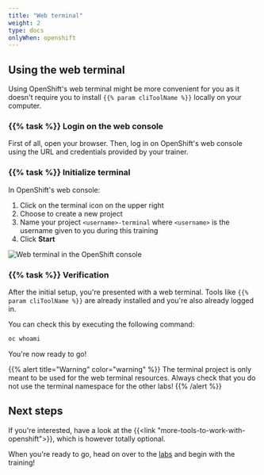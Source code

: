 ```yaml
---
title: "Web terminal"
weight: 2
type: docs
onlyWhen: openshift
---
```


## Using the web terminal

Using OpenShift's web terminal might be more convenient for you as it doesn't require you to install `{{% param cliToolName %}}` locally on your computer.


### {{% task %}} Login on the web console

First of all, open your browser.
Then, log in on OpenShift's web console using the URL and credentials provided by your trainer.


### {{% task %}} Initialize terminal

In OpenShift's web console:

1. Click on the terminal icon on the upper right
2. Choose to create a new project
3. Name your project `<username>-terminal` where `<username>` is the username given to you during this training
4. Click **Start**

![Web terminal in the OpenShift console](../web-terminal.png)


### {{% task %}} Verification

After the initial setup, you're presented with a web terminal.
Tools like `{{% param cliToolName %}}` are already installed and you're also already logged in.

You can check this by executing the following command:

```bash
oc whoami
```

You're now ready to go!

{{% alert title="Warning" color="warning" %}}
The terminal project is only meant to be used for the web terminal resources.
Always check that you do not use the terminal namespace for the other labs!
{{% /alert %}}


## Next steps

If you're interested, have a look at the {{<link "more-tools-to-work-with-openshift">}}, which is however totally optional.

When you're ready to go, head on over to the [labs](../../docs/) and begin with the training!
